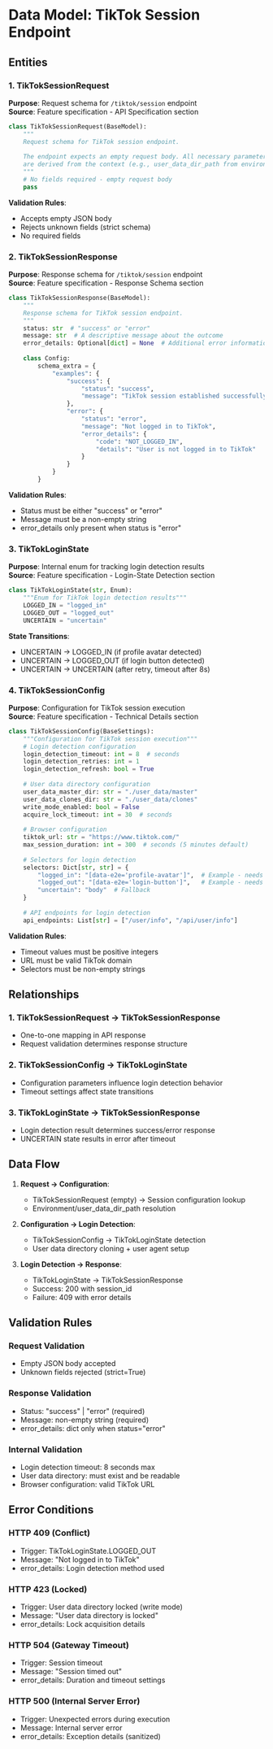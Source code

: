 # Data Model: TikTok Session Endpoint

## Entities

### 1. TikTokSessionRequest
**Purpose**: Request schema for `/tiktok/session` endpoint  
**Source**: Feature specification - API Specification section

```python
class TikTokSessionRequest(BaseModel):
    """
    Request schema for TikTok session endpoint.
    
    The endpoint expects an empty request body. All necessary parameters 
    are derived from the context (e.g., user_data_dir_path from environment).
    """
    # No fields required - empty request body
    pass
```

**Validation Rules**:
- Accepts empty JSON body
- Rejects unknown fields (strict schema)
- No required fields

### 2. TikTokSessionResponse
**Purpose**: Response schema for `/tiktok/session` endpoint  
**Source**: Feature specification - Response Schema section

```python
class TikTokSessionResponse(BaseModel):
    """
    Response schema for TikTok session endpoint.
    """
    status: str  # "success" or "error"
    message: str  # A descriptive message about the outcome
    error_details: Optional[dict] = None  # Additional error information (only on error)
    
    class Config:
        schema_extra = {
            "examples": {
                "success": {
                    "status": "success",
                    "message": "TikTok session established successfully"
                },
                "error": {
                    "status": "error", 
                    "message": "Not logged in to TikTok",
                    "error_details": {
                        "code": "NOT_LOGGED_IN",
                        "details": "User is not logged in to TikTok"
                    }
                }
            }
        }
```

**Validation Rules**:
- Status must be either "success" or "error"
- Message must be a non-empty string
- error_details only present when status is "error"

### 3. TikTokLoginState
**Purpose**: Internal enum for tracking login detection results  
**Source**: Feature specification - Login-State Detection section

```python
class TikTokLoginState(str, Enum):
    """Enum for TikTok login detection results"""
    LOGGED_IN = "logged_in"
    LOGGED_OUT = "logged_out"
    UNCERTAIN = "uncertain"
```

**State Transitions**:
- UNCERTAIN → LOGGED_IN (if profile avatar detected)
- UNCERTAIN → LOGGED_OUT (if login button detected) 
- UNCERTAIN → UNCERTAIN (after retry, timeout after 8s)

### 4. TikTokSessionConfig
**Purpose**: Configuration for TikTok session execution  
**Source**: Feature specification - Technical Details section

```python
class TikTokSessionConfig(BaseSettings):
    """Configuration for TikTok session execution"""
    # Login detection configuration
    login_detection_timeout: int = 8  # seconds
    login_detection_retries: int = 1
    login_detection_refresh: bool = True
    
    # User data directory configuration
    user_data_master_dir: str = "./user_data/master"
    user_data_clones_dir: str = "./user_data/clones"
    write_mode_enabled: bool = False
    acquire_lock_timeout: int = 30  # seconds
    
    # Browser configuration
    tiktok_url: str = "https://www.tiktok.com/"
    max_session_duration: int = 300  # seconds (5 minutes default)
    
    # Selectors for login detection
    selectors: Dict[str, str] = {
        "logged_in": "[data-e2e='profile-avatar']",  # Example - needs verification
        "logged_out": "[data-e2e='login-button']",   # Example - needs verification
        "uncertain": "body"  # Fallback
    }
    
    # API endpoints for login detection
    api_endpoints: List[str] = ["/user/info", "/api/user/info"]
```

**Validation Rules**:
- Timeout values must be positive integers
- URL must be valid TikTok domain
- Selectors must be non-empty strings

## Relationships

### 1. TikTokSessionRequest → TikTokSessionResponse
- One-to-one mapping in API response
- Request validation determines response structure

### 2. TikTokSessionConfig → TikTokLoginState
- Configuration parameters influence login detection behavior
- Timeout settings affect state transitions

### 3. TikTokLoginState → TikTokSessionResponse
- Login detection result determines success/error response
- UNCERTAIN state results in error after timeout

## Data Flow

1. **Request → Configuration**: 
   - TikTokSessionRequest (empty) → Session configuration lookup
   - Environment/user_data_dir_path resolution

2. **Configuration → Login Detection**:
   - TikTokSessionConfig → TikTokLoginState detection
   - User data directory cloning + user agent setup

3. **Login Detection → Response**:
   - TikTokLoginState → TikTokSessionResponse
   - Success: 200 with session_id
   - Failure: 409 with error details

## Validation Rules

### Request Validation
- Empty JSON body accepted
- Unknown fields rejected (strict=True)

### Response Validation
- Status: "success" | "error" (required)
- Message: non-empty string (required)
- error_details: dict only when status="error"

### Internal Validation
- Login detection timeout: 8 seconds max
- User data directory: must exist and be readable
- Browser configuration: valid TikTok URL

## Error Conditions

### HTTP 409 (Conflict)
- Trigger: TikTokLoginState.LOGGED_OUT
- Message: "Not logged in to TikTok"
- error_details: Login detection method used

### HTTP 423 (Locked)
- Trigger: User data directory locked (write mode)
- Message: "User data directory is locked"
- error_details: Lock acquisition details

### HTTP 504 (Gateway Timeout)
- Trigger: Session timeout
- Message: "Session timed out"
- error_details: Duration and timeout settings

### HTTP 500 (Internal Server Error)
- Trigger: Unexpected errors during execution
- Message: Internal server error
- error_details: Exception details (sanitized)
